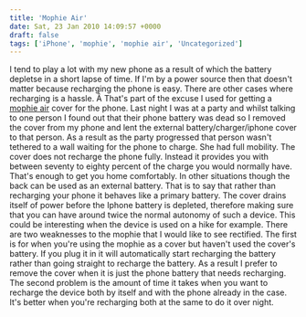 ```yaml
---
title: 'Mophie Air'
date: Sat, 23 Jan 2010 14:09:57 +0000
draft: false
tags: ['iPhone', 'mophie', 'mophie air', 'Uncategorized']
---
```


I tend to play a lot with my new phone as a result of which the battery depletse in a short lapse of time. If I'm by a power source then that doesn't matter because recharging the phone is easy. There are other cases where recharging is a hassle. Â That's part of the excuse I used for getting a [mophie air](http://www.mophie.com/Juice-Pack-3G-3GS-p/1058_jp-ip3g-blk.htm) cover for the phone. Last night I was at a party and whilst talking to one person I found out that their phone battery was dead so I removed the cover from my phone and lent the external battery/charger/iphone cover to that person. As a result as the party progressed that person wasn't tethered to a wall waiting for the phone to charge. She had full mobility. The cover does not recharge the phone fully. Instead it provides you with between seventy to eighty percent of the charge you would normally have. That's enough to get you home comfortably. In other situations though the back can be used as an external battery. That is to say that rather than recharging your phone it behaves like a primary battery. The cover drains itself of power before the Iphone battery is depleted, therefore making sure that you can have around twice the normal autonomy of such a device. This could be interesting when the device is used on a hike for example. There are two weaknesses to the mophie that I would like to see rectified. The first is for when you're using the mophie as a cover but haven't used the cover's battery. If you plug it in it will automatically start recharging the battery rather than going straight to recharge the battery. As a result I prefer to remove the cover when it is just the phone battery that needs recharging. The second problem is the amount of time it takes when you want to recharge the device both by itself and with the phone already in the case. It's better when you're recharging both at the same to do it over night.